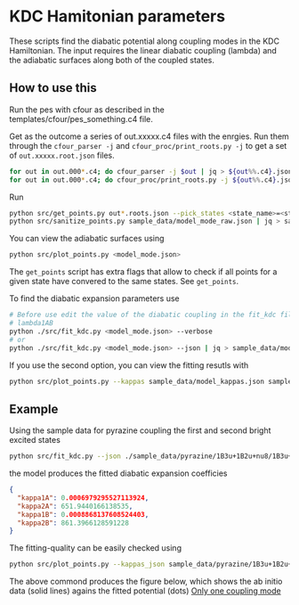 # KDC Hamitonian parameters
These scripts find the diabatic potential along coupling modes in the KDC
Hamiltonian. The input requires the linear diabatic coupling (lambda) and the
adiabatic surfaces along both of the coupled states.

## How to use this

Run the pes with cfour as described in the templates/cfour/pes_something.c4
file.

Get as the outcome a series of out.xxxxx.c4 files with the enrgies. Run them
through the `cfour_parser -j` and `cfour_proc/print_roots.py -j` to get a set
of `out.xxxxx.root.json` files. 
```bash
for out in out.000*.c4; do cfour_parser -j $out | jq > ${out%%.c4}.json; done
for out in out.000*.c4; do cfour_proc/print_roots.py -j ${out%%.c4}.json | jq > ${out%%.c4}.roots.json; done
```
Run
```bash
python src/get_points.py out*.roots.json --pick_states <state_name>=<state_number>... | jq > sample_data/model_mode_raw.json
python src/sanitize_points.py sample_data/model_mode_raw.json | jq > sample_data/model_mode.json
```
You can view the adiabatic surfaces using 
```bash
python src/plot_points.py <model_mode.json>
```
The `get_points` script has extra flags that allow to check if all points for a
given state have convered to the same states. See `get_points`.

To find the diabatic expansion parameters use
```bash
# Before use edit the value of the diabatic coupling in the fit_kdc file
# lambda1AB
python ./src/fit_kdc.py <model_mode.json> --verbose
# or 
python ./src/fit_kdc.py <model_mode.json> --json | jq > sample_data/model_mode_kappas.json
```
If you use the second option, you can view the fitting resutls with
```bash
python src/plot_points.py --kappas sample_data/model_kappas.json sample_data/model.json
```

## Example
Using the sample data for pyrazine coupling the first and second bright excited
states
```bash
python src/fit_kdc.py --json ./sample_data/pyrazine/1B3u+1B2u+nu8/1B3u+1B2u+nu8.json
```
the model produces the fitted diabatic expansion coefficies
```json
{
  "kappa1A": 0.0006979295527113924,
  "kappa2A": 651.9440166138535,
  "kappa1B": 0.0008868137608524403,
  "kappa2B": 861.3966128591228
}
```
The fitting-quality can be easily checked using 
```bash
python src/plot_points.py --kappas_json sample_data/pyrazine/1B3u+1B2u+nu8/1B3u+1B2u+nu8_kappas.json sample_data/pyrazine/1B3u+1B2u+nu8/1B3u+1B2u+nu8.json
```
The above commond produces the figure below, which shows the ab initio data
(solid lines) agains the fitted potential (dots)
[Only one coupling mode](sample_data/pyrazine/1B3u+1B2u+nu8/scan_vs_fit.pdf)
